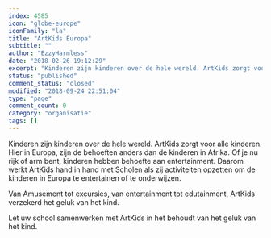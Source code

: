 ```yaml
---
index: 4585
icon: "globe-europe"
iconFamily: "la"
title: "ArtKids Europa"
subtitle: ""
author: "EzzyHarmless"
date: "2018-02-26 19:12:29"
excerpt: "Kinderen zijn kinderen over de hele wereld. ArtKids zorgt voor alle kinderen. Hier in Europa, zijn de behoeften anders dan de kinderen in Afrika. Of je nu rijk of arm bent, kinderen hebben behoefte aan entertainment. Daarom werkt ArtKids hand in hand met Scholen als zij activiteiten opzetten om de kinderen in Europa te entertainen of te onderwijzen."
status: "published"
comment_status: "closed"
modified: "2018-09-24 22:51:04"
type: "page"
comment_count: 0
category: "organisatie"
tags: []
---
```


Kinderen zijn kinderen over de hele wereld. ArtKids zorgt voor alle kinderen. Hier in Europa, zijn de behoeften anders dan de kinderen in Afrika. Of je nu rijk of arm bent, kinderen hebben behoefte aan entertainment. Daarom werkt ArtKids hand in hand met Scholen als zij activiteiten opzetten om de kinderen in Europa te entertainen of te onderwijzen.

Van Amusement tot excursies, van entertainment tot edutainment, ArtKids verzekerd het geluk van het kind.

Let uw school samenwerken met ArtKids in het behoudt van het geluk van het kind.